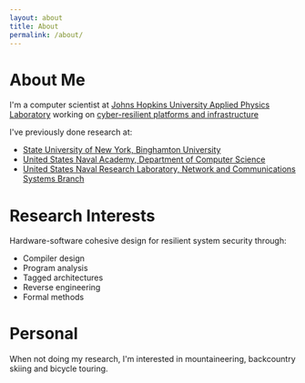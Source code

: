 ```yaml
---
layout: about
title: About
permalink: /about/
---
```


# About Me

I'm a computer scientist at [Johns Hopkins University Applied Physics Laboratory](https://www.jhuapl.edu) working on [cyber-resilient platforms and infrastructure](https://www.jhuapl.edu/work/mission-areas/cyber-operations)

I've previously done research at:
- [State University of New York, Binghamton University](https://www.binghamton.edu/computer-science/index.html)
- [United States Naval Academy, Department of Computer Science](https://www.usna.edu/CS/)
- [United States Naval Research Laboratory, Network and Communications Systems Branch](https://www.nrl.navy.mil/itd/ncs/)

# Research Interests

Hardware-software cohesive design for resilient system security through:

- Compiler design
- Program analysis
- Tagged architectures
- Reverse engineering
- Formal methods

# Personal

When not doing my research, I'm interested in mountaineering, backcountry skiing and bicycle touring.
